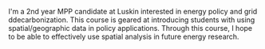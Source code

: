 I'm a 2nd year MPP candidate at Luskin interested in energy policy and grid ddecarbonization. This course is geared at introducing students with using spatial/geographic data in policy applications. Through this course, I hope to be able to effectively use spatial analysis in future energy research. 
